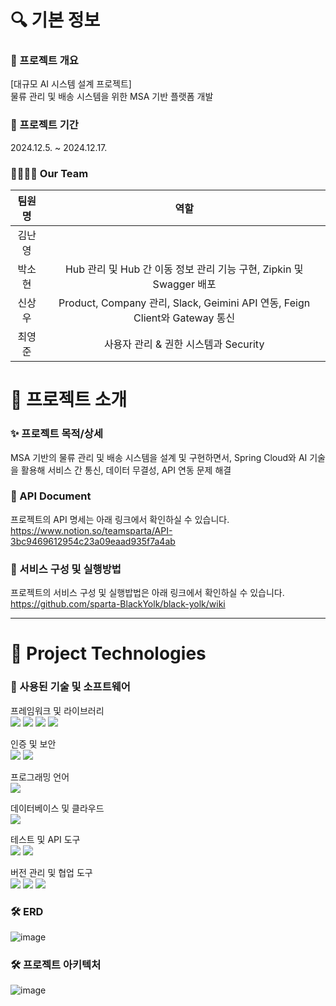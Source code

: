 # 🔍 기본 정보
### 🚀 프로젝트 개요
[대규모 AI 시스템 설계 프로젝트]<br>물류 관리 및 배송 시스템을 위한 MSA 기반 플랫폼 개발

### 📅 프로젝트 기간 
2024.12.5. ~ 2024.12.17.

### 👨‍👩‍👧‍👦 Our Team 
|팀원명|역할|
|:---:|:---:|
|김난영| |
|박소현|Hub 관리 및 Hub 간 이동 정보 관리 기능 구현, Zipkin 및 Swagger 배포|
|신상우|Product, Company 관리, Slack, Geimini API 연동, Feign Client와 Gateway 통신|
|최영준| 사용자 관리 & 권한 시스템과 Security

# 📖 프로젝트 소개

### ✨ 프로젝트 목적/상세
MSA 기반의 물류 관리 및 배송 시스템을 설계 및 구현하면서, Spring Cloud와 AI 기술을 활용해 서비스 간 통신, 데이터 무결성, API 연동 문제 해결 

### 📂 API Document
프로젝트의 API 명세는 아래 링크에서 확인하실 수 있습니다. <br>
[https://www.notion.so/teamsparta/API-3bc9469612954c23a09eaad935f7a4ab
](https://nyunglog.notion.site/API-59a309cb02a34331ad96a25633496ad9?pvs=4)
### 📄 서비스 구성 및 실행방법
프로젝트의 서비스 구성 및 실행밥법은 아래 링크에서 확인하실 수 있습니다. <br>
https://github.com/sparta-BlackYolk/black-yolk/wiki

---

# 📖 Project Technologies
### 📝 사용된 기술 및 소프트웨어

프레임워크 및 라이브러리<br>
<img src="https://img.shields.io/badge/Spring-6DB33F?style=flat-square&logo=spring&logoColor=white"/> <img src="https://img.shields.io/badge/SpringBoot-6DB33F?style=flat-square&logo=springboot&logoColor=white"/> <img src="https://img.shields.io/badge/JPA-6DB33F?style=flat-square&logo=hibernate&logoColor=white"/> <img src="https://img.shields.io/badge/SpringDataJPA-6DB33F?style=flat-square&logo=spring&logoColor=white"/>

인증 및 보안<br>
<img src="https://img.shields.io/badge/JSONWebToken-000000?style=flat-square&logo=JsonWebToken&logoColor=white"/> <img src="https://img.shields.io/badge/SpringSecurity-6DB33F?style=flat-square&logo=SpringSecurity&logoColor=white"/>

프로그래밍 언어<br>
<img src="https://img.shields.io/badge/java-FF81F9?style=flat-square"/>

데이터베이스 및 클라우드<br>
<img src="https://img.shields.io/badge/PostgreSQL-4479A1?style=flat-square&logo=PostgreSQL&logoColor=white"/> 

테스트 및 API 도구<br>
<img src="https://img.shields.io/badge/Postman-FF6C37?style=flat-square&logo=Postman&logoColor=white"/>
<img src="https://img.shields.io/badge/Swagger-6DB33F?style=flat-square&logo=Swagger&logoColor=white"/>

버전 관리 및 협업 도구<br>
<img src="https://img.shields.io/badge/git-F05032?style=flat-square&logo=git&logoColor=white"/> <img src="https://img.shields.io/badge/github-181717?style=flat-square&logo=github&logoColor=white"/> <img src="https://img.shields.io/badge/Notion-000000?style=flat-square&logo=Notion&logoColor=white"/>

### 🛠 ERD
![image]()

### 🛠 프로젝트 아키텍처
![image]()

